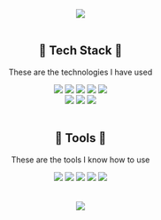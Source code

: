<div align="center">
  <img src="https://capsule-render.vercel.app/api?type=Waving&color=bfdd7d&height=230&text=Hello%20World!&fontSize=40&animation=twinkling&fontColor=ffffff&section=header" />
  <br/>
  <br/>
</div>



<div align="center">
  <h2>🌴 Tech Stack 🌴</h2>
  <p>These are the technologies I have used</p>
  <img src="https://img.shields.io/badge/Java-c24636?style=flat&logo=java&logoColor=white"/>
  <img src="https://img.shields.io/badge/React-1D99F3?style=flat&logo=react&logoColor=white"/>
  <img src="https://img.shields.io/badge/HTML-E34F26?style=flat&logo=html5&logoColor=white"/>
  <img src="https://img.shields.io/badge/CSS-1572B6?style=flat&logo=css3&logoColor=white"/>
  <img src="https://img.shields.io/badge/javaScript-FF9E0F?style=flat&logo=javascript&logoColor=white"/>
</div>

<div align="center">
  <img src="https://img.shields.io/badge/Springboot-6DB33F?style=flat&logo=springboot&logoColor=white"/>
  <img src="https://img.shields.io/badge/Mysql-4479A1?style=flat&logo=mysql&logoColor=white"/>
  <img src="https://img.shields.io/badge/Oracle-F80000?style=flat&logo=oracle&logoColor=white"/>
</div>
<br/>
<div align="center">
  <h2>🌵 Tools 🌵</h2>
  <p>These are the tools I know how to use</p>
  <img src="https://img.shields.io/badge/Visual%20Studio%20Code-007ACC?style=flat&logo=visualstudiocode&logoColor=white"/>
  <img src="https://img.shields.io/badge/Android%20Studio-3DDC84?style=flat&logo=androidstudio&logoColor=white"/>
  <img src="https://img.shields.io/badge/IntelliJ-9999FF?style=flat&logo=intellijidea&logoColor=white"/>
  <img src="https://img.shields.io/badge/Eclipse%20IDE-2C2255?style=flat&logo=eclipseide&logoColor=white"/>
  <img src="https://img.shields.io/badge/Postman-FF6C37?style=flat&logo=postman&logoColor=white"/>
</div>


<div align="center">
  <br/>
  <br/>
  <img src="https://capsule-render.vercel.app/api?type=Waving&color=bfdd7d&height=200&section=footer" />
</div>
